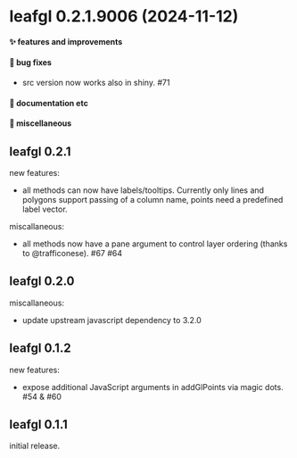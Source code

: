 # leafgl 0.2.1.9006 (2024-11-12)

#### ✨ features and improvements

#### 🐛 bug fixes

  * src version now works also in shiny. #71

#### 💬 documentation etc

#### 🍬 miscellaneous


## leafgl 0.2.1

new features:

  * all methods can now have labels/tooltips. Currently only lines and polygons support passing of a column name, points need a predefined label vector.

miscallaneous:

  * all methods now have a pane argument to control layer ordering (thanks to @trafficonese). #67 #64
  
## leafgl 0.2.0

miscallaneous:

  * update upstream javascript dependency to 3.2.0

## leafgl 0.1.2

new features:

  * expose additional JavaScript arguments in addGlPoints via magic dots. #54 & #60


## leafgl 0.1.1

initial release.
